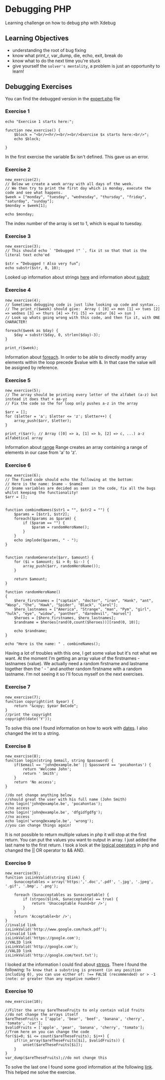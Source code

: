 # Debugging PHP
Learning challenge on how to debug php with Xdebug

## Learning Objectives
- understanding the root of bug fixing
- know what print_r, var_dump, die, echo, exit, break do
- know what to do the next time you're stuck
- give yourself the `solver's mentality`, a problem is just an opportunity to learn!

## Debugging Exercises

You can find the debugged version in the [expert.php](https://github.com/z3no/php-debugging/blob/main/expert.php) file

### Exercise 1

```
echo "Exercise 1 starts here:";

function new_exercise() {
    $block = "<br/><hr/><br/><br/>Exercise $x starts here:<br/>";
    echo $block;

}
```
In the first exercise the variable $x isn't defined. This gave us an error.

### Exercise 2

```
new_exercise(2);
// Below we create a week array with all days of the week.
// We then try to print the first day which is monday, execute the code and see what happens.
$week = ["monday", "tuesday", "wednesday", "thursday", "friday", "saturday", "sunday"];
$monday = $week[1];

echo $monday;
```
The index number of the array is set to 1, which is equal to tuesday.

### Exercise 3

```
new_exercise(3);
// This should echo ` "Debugged !" `, fix it so that that is the literal text echo'ed

$str = “Debugged ! Also very fun”;
echo substr($str, 0, 10);
```
Looked up information about strings [here](https://www.php.net/manual/en/language.types.string.php) and information about [substr](https://www.php.net/manual/en/function.substr.php)

### Exercise 4

```
new_exercise(4);
// Sometimes debugging code is just like looking up code and syntax...
// The print_r($week) should give:  Array ( [0] => mon [1] => tues [2] => wednes [3] => thurs [4] => fri [5] => satur [6] => sun )
// Look up whats going wrong with this code, and then fix it, with ONE CHARACTER!

foreach($week as $day) {
    $day = substr($day, 0, strlen($day)-3);
}

print_r($week);
```

Information about [foreach](https://www.php.net/manual/en/control-structures.foreach.php).
In order to be able to directly modify array elements within the loop precede $value with &. In that case the value will be assigned by reference.

### Exercise 5

```
new_exercise(5);
// The array should be printing every letter of the alfabet (a-z) but instead it does that + aa-yz
// Fix the code so the for loop only pushes a-z in the array

$arr = [];
for ($letter = 'a'; $letter <= 'z'; $letter++) {
    array_push($arr, $letter);
}

print_r($arr); // Array ([0] => a, [1] => b, [2] => c, ...) a-z alfabetical array
```

Information about [range](https://www.php.net/manual/en/function.range.php)
Range creates an array containing a range of elements in our case from 'a' to 'z'.

### Exercise 6

```
new_exercise(6);
// The fixed code should echo the following at the bottom:
// Here is the name: $name - $name2
// $name variables are decided as seen in the code, fix all the bugs whilst keeping the functionality!
$arr = [];


function combineNames($str1 = "", $str2 = "") {
    $params = [$str1, $str2];
    foreach($params as $param) {
        if ($param == "") {
            $param = randomHeroName();
        }
    }
    echo implode($params, " - ");
}


function randomGenerate($arr, $amount) {
    for ($i = $amount; $i > 0; $i--) {
        array_push($arr, randomHeroName());
    }

    return $amount;
}

function randomHeroName()
{
    $hero_firstnames = ["captain", "doctor", "iron", "Hank", "ant", "Wasp", "the", "Hawk", "Spider", "Black", "Carol"];
    $hero_lastnames = ["America", "Strange", "man", "Pym", "girl", "hulk", "eye", "widow", "panther", "daredevil", "marvel"]
    $heroes = [$hero_firstnames, $hero_lastnames];
    $randname = $heroes[rand(0,count($heroes))][rand(0, 10)];

    echo $randname;
}

echo "Here is the name: " . combineNames();
```

Having a lot of troubles with this one, I get some value but it's not what we want. At the moment I'm getting an array value of the firstnames - lastnames (value).
We actually need a random firstname and lastname together then the ' - ' and another random firstname with a random lastname.
I'm not seeing it so I'll focus myself on the next exercises.

### Exercise 7

```
new_exercise(7);
function copyright(int $year) {
    return "&copy; $year BeCode";
}
//print the copyright
copyright(date('Y'));
```

To solve this one I found information on how to work with [dates](https://www.php.net/manual/en/function.date.php).
I also changed the int to a string.

### Exercise 8

```
new_exercise(8);
function login(string $email, string $password) {
    if($email == 'john@example.be' || $password == 'pocahontas') {
        return 'Welcome John';
        return ' Smith';
    }
    return 'No access';
}

//do not change anything below
//should great the user with his full name (John Smith)
echo login('john@example.be', 'pocahontas');
//no access
echo login('john@example.be', 'dfgidfgdfg');
//no access
echo login('wrong@example.be', 'wrong');
//you can change things again!
```

It is not possible to return multiple values in php it will stop at the first return.
You can put the values you want to output in array. I just added the last name to the first return.
I took a look at the [logical operators](https://www.php.net/manual/en/language.operators.logical.php) in php and changed the || OR operator to && AND.

### Exercise 9

```
new_exercise(9);
function isLinkValid(string $link) {
    $unacceptables = array('https:','.doc','.pdf', '.jpg', '.jpeg', '.gif', '.bmp', '.png');

    foreach ($unacceptables as $unacceptable) {
        if (strpos($link, $unacceptable) == true) {
            return 'Unacceptable Found<br />';
        }
    }
    return 'Acceptable<br />';
}
//invalid link
isLinkValid('http://www.google.com/hack.pdf');
//invalid link
isLinkValid('https://google.com');
//VALID link
isLinkValid('http://google.com');
//VALID link
isLinkValid('http://google.com/test.txt');
```

I looked at the information I could find about [strpos](https://www.php.net/manual/en/function.strpos.php).
There I found the following:
`To know that a substring is present (in any position including 0), you can use either of:
!== FALSE (recommended) or > -1 (note: or greater than any negative number)`

### Exercise 10

```
new_exercise(10);

//Filter the array $areTheseFruits to only contain valid fruits
//do not change the arrays itself
$areTheseFruits = ['apple', 'bear', 'beef', 'banana', 'cherry', 'tomato', 'car'];
$validFruits = ['apple', 'pear', 'banana', 'cherry', 'tomato'];
//from here on you can change the code
for($i=0; $i <= count($areTheseFruits); $i++) {
    if(!in_array($areTheseFruits[$i], $validFruits)) {
        unset($areTheseFruits[$i]);
    }
}
var_dump($areTheseFruits);//do not change this
```

To solve the last one I found some good information at the following [link](https://electrictoolbox.com/php-for-loop-counting-array/).
This helped me solve the exercise.